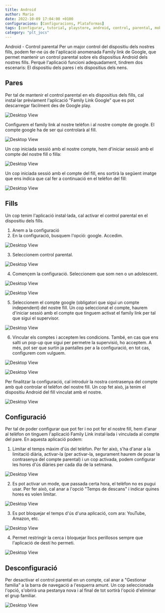 ```yaml
---
title: Android
author: Mario
date: 2022-10-09 17:04:00 +0100
configuracions: [Configuracions, Plataformas]
tags: [configurar, tutorial, playstore, android, control, parental, mobil, smartphone, acces, xarxa, dispositiu, restringir, comptes, Google, jocs, TV, televisio, llibres, pel·licules, nivell, family, link, consells, important, protegir, usuaris, persona, PlayStore, aplicació, escrit per Mario, 9 de Octubre de 2022, Android]
category: "plt_jocs"
---
```

Android - Control parental
Per un major control del dispositiu dels nostres fills, podem fer-ne ús de l'aplicació anomenada Family link de Google, que permet mantenir un control parental sobre els dispositius Android dels nostres fills. Perquè l'aplicació funcioni adequadament, tindrem dos escenaris: El dispositiu dels pares i els dispositius dels nens.
## Pares
Per tal de mantenir el control parental en els dispositius dels fills, cal instal·lar prèviament l'aplicació "Family Link Google" que es pot descarregar fàcilment des de Google play.

![Desktop View](/assets/img/2022-12-12-Android/image4.jpg)

Configurem el family link al nostre telèfon i al nostre compte de google. El compte google ha de ser qui controlarà al fill.

![Desktop View](/assets/img/2022-12-12-Android/image7.jpg)

Un cop iniciada sessió amb el nostre compte, hem d'iniciar sessió amb el compte del nostre fill o filla:

![Desktop View](/assets/img/2022-12-12-Android/image3.jpg)

Un cop iniciada sessió amb el compte del fill, ens sortirà la següent imatge que ens indica que cal fer a continuació en el telèfon del fill:

![Desktop View](/assets/img/2022-12-12-Android/image9.jpg)

## Fills
Un cop tenim l'aplicació instal·lada, cal activar el control parental en el dispositiu dels fills.
1. Anem a la configuració
2. En la configuració, busquem l'opció: google. Accedim.

![Desktop View](/assets/img/2022-12-12-Android/image2.png)

3. Seleccionem control parental.

![Desktop View](/assets/img/2022-12-12-Android/image13.png)

4. Començem la configuració. Seleccionem que som nen o un adolescent.

![Desktop View](/assets/img/2022-12-12-Android/image17.png)

![Desktop View](/assets/img/2022-12-12-Android/image15.png)

5. Seleccionem el compte google (obligatori que sigui un compte independent) del nostre fill. Un cop seleccionat el compte, haurem d'iniciar sessió amb el compte que tinguem activat el family link per tal que sigui el supervisor.

![Desktop View](/assets/img/2022-12-12-Android/image11.png)

6. Vincular els comptes i acceptem les condicions. També, en cas que ens salti un pop-up que sigui per permetre la supervisió, ho acceptem. A més, pot ser que surtin ja pantalles per a la configuració, en tot cas, configurem com vulguem.

![Desktop View](/assets/img/2022-12-12-Android/image14.png)

![Desktop View](/assets/img/2022-12-12-Android/image5.png)

Per finalitzar la configuració, cal introduir la nostra contrasenya del compte amb què controlar el telèfon del nostre fill. Un cop fet això, ja tenim el dispositiu Android del fill vinculat amb el nostre.

![Desktop View](/assets/img/2022-12-12-Android/image1.png)

## Configuració
Per tal de poder configurar que pot fer i no pot fer el nostre fill, hem d'anar al telèfon on tinguem l'aplicació Family Link instal·lada i vinculada al compte del pare. En aquesta aplicació podem:
1. Limitar el temps màxim d'ús del telèfon. Per fer això, s'ha d'anar a la limitació diària, activar-la (per activar-la, segurament haurem de posar la contrasenya del compte parental) i un cop activada, podem configurar les hores d'ús diàries per cada dia de la setmana.

![Desktop View](/assets/img/2022-12-12-Android/image8.jpg)

2. Es pot activar un mode, que passada certa hora, el telèfon no es pugui usar. Per fer això, cal anar a l'opció "Temps de descans" i indicar quines hores es volen limitar.

![Desktop View](/assets/img/2022-12-12-Android/image12.jpg)

3. Es pot bloquejar el temps d'ús d'una aplicació, com ara: YouTube, Amazon, etc.

![Desktop View](/assets/img/2022-12-12-Android/image10.jpg)

4. Permet restringir la cerca i bloquejar llocs perillosos sempre que l'aplicació de destí ho permeti.

![Desktop View](/assets/img/2022-12-12-Android/image6.jpg)

## Desconfiguració
Per desactivar el control parental en un compte, cal anar a "Gestionar familia" a la barra de navegació a l'esquerra amunt. Un cop seleccionada l'opció, s'obrirà una pestanya nova i al final de tot sortirà l'opció d'eliminar el grup familiar.

![Desktop View](/assets/img/2022-12-12-Android/image16.jpg)
